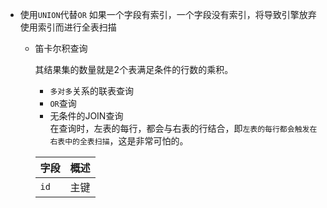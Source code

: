 * 使用`UNION`代替`OR`
  如果一个字段有索引，一个字段没有索引，将导致引擎放弃使用索引而进行全表扫描 
  * 笛卡尔积查询
      
      其结果集的数量就是2个表满足条件的行数的乘积。      
      
      * `多对多`关系的联表查询
      * `OR`查询
      * 无条件的JOIN查询        
         在查询时，左表的每行，都会与右表的行结合，即`左表的每行都会触发在右表中的全表扫描`，这是非常可怕的。

  
    | 字段        | 概述  |
	| ------------- |:-------:|
	| `id`      | 主键 |
	 
